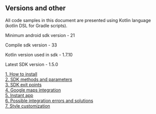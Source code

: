 ## Versions and other

All code samples in this document are presented using Kotlin language (kotlin DSL for Gradle scripts).

Minimum android sdk version - 21

Compile sdk version - 33

Kotlin version used in sdk - 1.7.10  

Latest SDK version - 1.5.0  

[1. How to install](how_to_install.md)  
[2. SDK methods and parameters](methods_and_parameters.md)  
[3. SDK exit points](sdk_exit_points.md)  
[4. Google maps integration](maps_integration.md)  
[5. Instant app](instant-app.md)  
[6. Possible integration errors and solutions](errors_sollutions.md)  
[7. Style customization](style_customization.md)  
